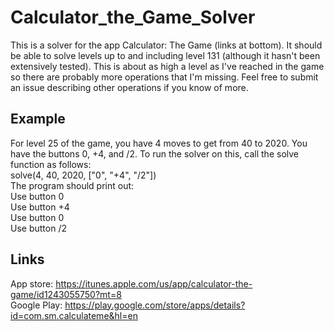 # Calculator_the_Game_Solver
This is a solver for the app Calculator: The Game (links at bottom). It should be able to solve levels up to and including level 131 (although it hasn't been extensively tested). This is about as high a level as I've reached in the game so there are probably more operations that I'm missing. Feel free to submit an issue describing other operations if you know of more. 

## Example
For level 25 of the game, you have 4 moves to get from 40 to 2020. You have the buttons 0, +4, and /2. To run the solver on this, call the solve function as follows:  
solve(4, 40, 2020, ["0", "+4", "/2"])  
The program should print out:  
Use button 0  
Use button +4  
Use button 0  
Use button /2

## Links
App store: https://itunes.apple.com/us/app/calculator-the-game/id1243055750?mt=8  
Google Play: https://play.google.com/store/apps/details?id=com.sm.calculateme&hl=en

